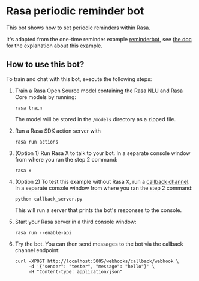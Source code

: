 # Rasa periodic reminder bot

This bot shows how to set periodic reminders within Rasa.

It's adapted from the one-time reminder example [reminderbot](https://github.com/RasaHQ/rasa/tree/main/examples/reminderbot), see [the doc](https://rasa.com/docs/rasa/reaching-out-to-user/#reminders) for the explanation about this example.

## How to use this bot?

To train and chat with this bot, execute the following steps:

1. Train a Rasa Open Source model containing the Rasa NLU and Rasa Core models by running:
    ```
    rasa train
    ```
    The model will be stored in the `/models` directory as a zipped file.

2. Run a Rasa SDK action server with
    ```
    rasa run actions
    ```

3. (Option 1) Run Rasa X to talk to your bot. In a separate console window from where you ran the step 2 command:
    ```
    rasa x
    ```

4. (Option 2) To test this example without Rasa X, run a
   [callback channel](https://rasa.com/docs/rasa/connectors/your-own-website#callbackinput).
   In a separate console window from where you ran the step 2 command:
    ```
    python callback_server.py
    ```
   This will run a server that prints the bot's responses to the console.

5. Start your Rasa server in a third console window:
   ```
   rasa run --enable-api
   ```

6. Try the bot. You can then send messages to the bot via the callback channel endpoint:
   ```
   curl -XPOST http://localhost:5005/webhooks/callback/webhook \
        -d '{"sender": "tester", "message": "hello"}' \
        -H "Content-type: application/json"
   ```